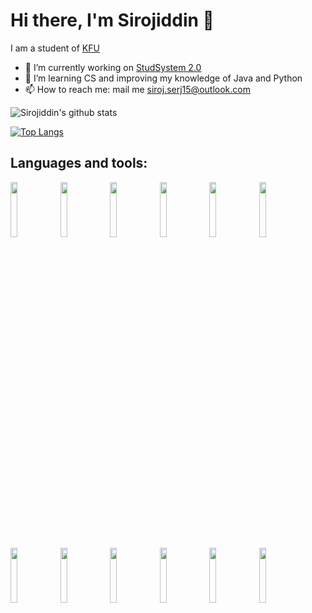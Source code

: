 # Hi there, I'm Sirojiddin 👋
I am a student of [KFU](https://kpfu.ru)
- 🔭 I’m currently working on [StudSystem 2.0](https://github.com/SirojiddinSaidmurodov/StudSystem-2.0)
- 🌱 I’m learning CS and improving my knowledge of Java and Python
- 📫 How to reach me: mail me siroj.serj15@outlook.com

<!--
**SirojiddinSaidmurodov/SirojiddinSaidmurodov** is a ✨ _special_ ✨ repository because its `README.md` (this file) appears on your GitHub profile.

Here are some ideas to get you started:

- 🔭 I’m currently working on ...
- 🌱 I’m currently learning ...
- 👯 I’m looking to collaborate on ...
- 🤔 I’m looking for help with ...
- 💬 Ask me about ...
- 📫 How to reach me: ...
- 😄 Pronouns: ...
- ⚡ Fun fact: ...
-->

<!-- Your github readme stats
You can use this api: https://github.com/anuraghazra/github-readme-stats
-->
![Sirojiddin's github stats](https://github-readme-stats.vercel.app/api?username=sirojiddinsaidmurodov&count_private=true&show_icons=true)

[![Top Langs](https://github-readme-stats.vercel.app/api/top-langs/?username=sirojiddinsaidmurodov&layout=compact)](https://github.com/sirojiddinsaidmurodov)
## Languages and tools:
<p>
<img width=15% src="https://www.vectorlogo.zone/logos/java/java-ar21.svg">
<img width=15% src="https://www.vectorlogo.zone/logos/python/python-ar21.svg">
<img width=15% src="https://www.vectorlogo.zone/logos/mysql/mysql-ar21.svg">
<img width=15% src="https://www.vectorlogo.zone/logos/jupyter/jupyter-ar21.svg">
<img width=15% src="https://upload.wikimedia.org/wikipedia/commons/0/0b/Maven_logo.svg">
<img width=15% src="https://www.vectorlogo.zone/logos/git-scm/git-scm-ar21.svg"><br>
<img width=15% src="https://www.vectorlogo.zone/logos/opencv/opencv-ar21.svg">
<img width=15% src="https://www.vectorlogo.zone/logos/ubuntu/ubuntu-ar21.svg">
<img width=15% src="https://www.vectorlogo.zone/logos/gnu_bash/gnu_bash-official.svg">
<img width=15% src="https://www.vectorlogo.zone/logos/w3_html5/w3_html5-ar21.svg">
<img width=15% src="https://www.vectorlogo.zone/logos/jetbrains/jetbrains-ar21.svg">
<img width=15% src="https://www.vectorlogo.zone/logos/visualstudio_code/visualstudio_code-ar21.svg">
</p>
